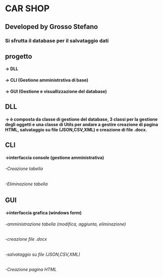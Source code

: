 # CAR SHOP
## Developed by Grosso Stefano

### Si sfrutta il database per il salvataggio dati

## progetto
#### -> DLL 
#### -> CLI (Gestione amministrstiva di base)
#### -> GUI (Gestione e visuallizzazione del database)

## DLL 
#### -> è composta da classe di gestione del database, 3 classi per la gestione degli oggetti e una classe di Utils per andare a gestire creazione di pagina HTML, salvataggio su file (JSON,CSV,XML) e creazione di file .docx.

## CLI
#### ->interfaccia console (gestione amministrativa)
###### -Creazione tabella
###### -Eliminazione tabella

## GUI
#### ->interfaccia grafica (windows form)
###### -amministrazione tabella (modifica, aggiunta, eliminazione)
###### -creazione file .docx
###### -salvataggio su file (JSON,CSV,XML)
###### -Creazione pagina HTML

